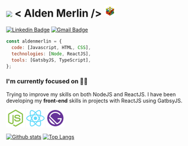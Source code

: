 # <img src="https://github.com/aldenfachetti/aldenfachetti/blob/master/" width="30px"> < Alden Merlin /> <img src="https://github.com/aldenfachetti/aldenfachetti/blob/master/rubik_cube_animation.gif" width="30px"/>

[![Linkedin Badge](https://img.shields.io/badge/-LinkedIn-blue?style=flat-square&logo=Linkedin&logoColor=white&link=https://www.linkedin.com/in/alden-fachetti/)](https://www.linkedin.com/in/alden-fachetti)
[![Gmail Badge](https://img.shields.io/badge/-Gmail-c14438?style=flat-square&logo=Gmail&logoColor=white&link=mailto:aldenmerlin@gmail.com)](mailto:aldenmerlin@gmail.com)

```javascript
const aldenmerlin = {
  code: [Javascript, HTML, CSS],
  technologies: [Node, ReactJS],
  tools: [GatsbyJS, TypeScript],
};
```

### I'm currently focused on 👨‍💻

Trying to improve my skills on both NodeJS and ReactJS. I have been developing my **front-end** skills in projects with ReactJS using GatbsyJS.

<img src="https://github.com/aldenfachetti/aldenfachetti/blob/master/nodejs.png" width="50"> <img src="https://github.com/aldenfachetti/aldenfachetti/blob/master/reactjs.png" width="50" > <img src="https://github.com/aldenfachetti/aldenfachetti/blob/master/gatsbyjs.png" width="50" >

[![Github stats](https://github-readme-stats.vercel.app/api?username=aldenfachetti&include_all_commits=true&count_private=true&hide=issues&show_icons=true&theme=react&title_color=61dafb&icon_color=61dafb&text_color=a599e9)](https://github.com/aldenfachetti)
[![Top Langs](https://github-readme-stats.vercel.app/api/top-langs/?username=aldenfachetti)](https://github.com/aldenfachetti/github-readme-stats)
